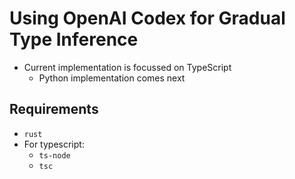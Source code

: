 # Using OpenAI Codex for Gradual Type Inference

- Current implementation is focussed on TypeScript
  - Python implementation comes next

## Requirements

- `rust`
- For typescript:
  - `ts-node`
  - `tsc`
